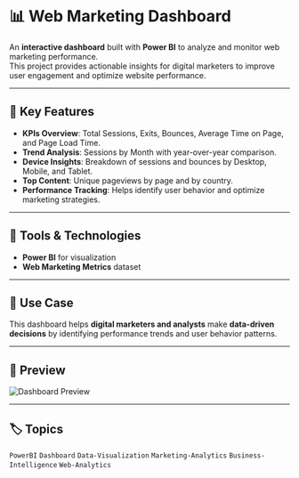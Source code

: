 # 📊 Web Marketing Dashboard

An **interactive dashboard** built with **Power BI** to analyze and monitor web marketing performance.  
This project provides actionable insights for digital marketers to improve user engagement and optimize website performance.  

---

## 🔎 Key Features
- **KPIs Overview**: Total Sessions, Exits, Bounces, Average Time on Page, and Page Load Time.  
- **Trend Analysis**: Sessions by Month with year-over-year comparison.  
- **Device Insights**: Breakdown of sessions and bounces by Desktop, Mobile, and Tablet.  
- **Top Content**: Unique pageviews by page and by country.  
- **Performance Tracking**: Helps identify user behavior and optimize marketing strategies.  

---

## 🚀 Tools & Technologies
- **Power BI** for visualization  
- **Web Marketing Metrics** dataset  

---

## 📂 Use Case
This dashboard helps **digital marketers and analysts** make **data-driven decisions** by identifying performance trends and user behavior patterns.  

---

## 📸 Preview

![Dashboard Preview]()  

---

## 🏷️ Topics
`PowerBI` `Dashboard` `Data-Visualization` `Marketing-Analytics` `Business-Intelligence` `Web-Analytics`
